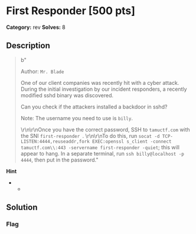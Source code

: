 # First Responder [500 pts]

**Category:** rev
**Solves:** 8

## Description
>b"<p>Author: <code>Mr. Blade</code></p><p>One of our client companies was recently hit with a cyber attack. During the initial investigation by our incident responders, a recently modified sshd binary was discovered.</p><p>Can you check if the attackers installed a backdoor in sshd?</p><p>Note: The username you need to use is <code>billy</code>.</p>\r\n\r\nOnce you have the correct password, SSH to `tamuctf.com` with the SNI `first-responder `. \r\n\r\nTo do this, run `socat -d TCP-LISTEN:4444,reuseaddr,fork EXEC:openssl s_client -connect tamuctf.com\\:443 -servername first-responder -quiet`; this will appear to hang. In a separate terminal, run `ssh billy@localhost -p 4444`, then put in the password."

**Hint**
* -

## Solution

### Flag

